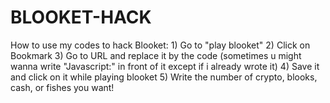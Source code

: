 # BLOOKET-HACK
How to use my codes to hack Blooket: 1) Go to "play blooket" 2) Click on Bookmark 3) Go to URL and replace it by the code (sometimes u might wanna write "Javascript:" in front of it except if i already wrote it) 4) Save it and click on it while playing blooket 5) Write the number of crypto, blooks, cash, or fishes you want! 
